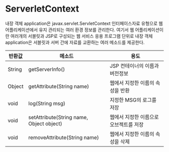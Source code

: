 # ServerletContext

내장 객체 application은 javax.servlet.ServletContext 인터페이스자료 유형으로 웹 어플리케이션에서 유지 관리되는 여러 환경 정보를 관리한다. 여기서 웹 어플리케이션이란 여러개의 서블릿과 JSP로 구성되는 웹 서비스 응용 프로그램 단위로 내장 객체 application은 서블릿과 서버 간에 자료를 교환하는 여러 메소드를 제공한다.

|반환값|메소드|용도|
|---|---|---|
|String|getServerInfo()|JSP 컨테이너의 이름과 버전정보
|Object|getAttribute(String name)|웹에서 지정한 이름의 속성을 반환
|void|log(String msg)|지정한 MSG의 로그를 저장
|void|setAttribute(String name, Object object)|웹에서 지정한 이름으로 오브젝트를 저장
|void|removeAttribute(String name)|웹에서 지정한 이름의 속성을 삭제